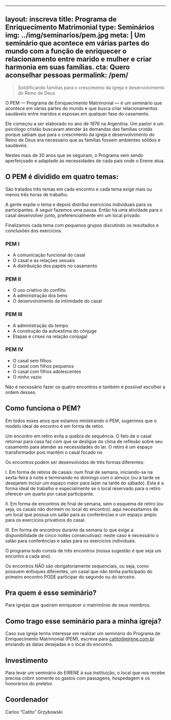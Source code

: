 ------
layout: inscreva
title: Programa de Enriquecimento Matrimonial
type: Seminários
img: ../img/seminarios/pem.jpg
meta: |
    Um seminário que acontece em várias partes do mundo com a função de enriquecer o relacionamento entre marido e mulher e criar harmonia em suas famílias.
cta: Quero aconselhar pessoas
permalink: /pem/
---

> Solidificando famílias para o crescimento da igreja e desenvolvimento do Reino de Deus

O PEM — Programa de Enriquecimento Matrimonial — é um seminário que acontece em várias partes do mundo e que busca criar relacionamentos saudáveis entre maridos e esposas em qualquer fase do casamento.

Ele começou a ser elaborado no ano de 1976 na Argentina. Um pastor e um psicólogo cristão buscavam atender às demandas das famílias cristãs porque sabiam que para o crescimento da igreja e desenvolvimento do Reino de Deus era necessário que as famílias fossem ambientes sólidos e saudáveis.

Nestes mais de 30 anos que se seguiram, o Programa vem sendo aperfeiçoado e adaptado às necessidades de cada país onde o Eirene atua.

## O PEM é dividido em quatro temas:

São tratados três temas em cada encontro e cada tema exige mais ou menos três horas de trabalho.

A gente expõe o tema e depois distribui exercícios individuais para os participantes. A seguir fazemos uma pausa. Então há uma atividade para o casal desenvolver junto, preferencialmente em um local privado.

Finalizamos cada tema com pequenos grupos discutindo os resultados e conclusões dos exercícios.

### PEM I

* A comunicação funcional do casal
*  O casal e as relações sexuais
*  A distribuição dos papéis no casamento

### PEM II

* O uso criativo do conflito
* A administração dos bens
* O desenvolvimento da intimidade do casal

### PEM III

* A administração do tempo
* A construção da autoestima do cônjuge
* Etapas e crises na relação conjugal

### PEM IV

* O casal sem filhos
* O casal com filhos pequenos
* O casal com filhos adolescentes
* O ninho vazio

Não é necessário fazer os quatro encontros e também é possível escolher a ordem desses.

## Como funciona o PEM?

Em todos esses anos que estamos ministrando o PEM, sugerimos que o modelo ideal de encontro é em forma de retiro.

Um encontro em retiro evita a quebra de sequência. O fato de o casal retornar para casa faz com que se desligue do clima de reflexão sobre seu casamento para atender as necessidades do lar. O retiro é um espaço transformador pois mantém o casal focado no

Os encontros podem ser desenvolvidos de três formas diferentes:

I. Em forma de retiros de casais: num final de semana, iniciando-se na sexta-feira à noite e terminando no domingo com o almoço (ou à tarde se desejarem incluir um espaço maior para lazer na tarde do sábado). Esta é a forma ideal de trabalho e especialmente se o local reservado para o retiro oferecer um quarto por casal participante.

II. Em forma de encontros de final de semana, sem o esquema de retiro (ou seja, os casais não dormem no local do encontro): aqui necessitamos de um local que possua um salão para as conferências e um espaço amplo para os exercícios privativos do casal.

III. Em forma de encontros durante da semana (o que exige a disponibilidade de cinco noites consecutivas): neste caso é necessário o salão para conferências e salas para os exercícios individuais.

O programa todo consta de três encontros (nossa sugestão é que seja um encontro a cada ano).

Os encontros NÃO são obrigatoriamente sequenciais, ou seja, como possuem enfoques diferentes, um casal que não tenha participado do primeiro encontro PODE participar do segundo ou do terceiro.

## Pra quem é esse seminário?

Para igrejas que queiram enriquecer o matrimônio de seus membros.
 
## Como trago esse seminário para a minha igreja?

Caso sua igreja tenha interesse em realizar um seminário do Programa de Enriquecimento Matrimonial (PEM), escreva para catito@eirene.com.br enviando as datas desejadas e o local do encontro.

## Investimento

Para levar um seminário do EIRENE à sua instituição, o local que nos recebe precisa cobrir somente os gastos com passagens, hospedagem e os honorários do preletor.

## Coordenador

Carlos “Catito” Grzybowski
